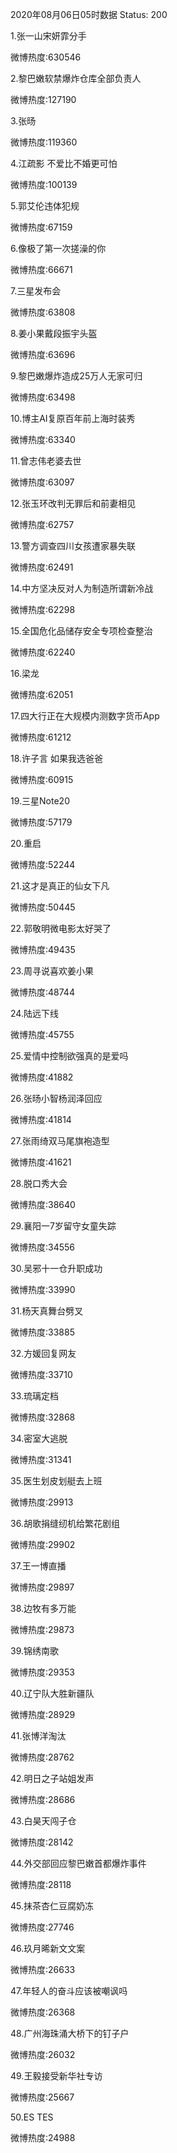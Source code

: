 2020年08月06日05时数据
Status: 200

1.张一山宋妍霏分手

微博热度:630546

2.黎巴嫩软禁爆炸仓库全部负责人

微博热度:127190

3.张旸

微博热度:119360

4.江疏影 不爱比不婚更可怕

微博热度:100139

5.郭艾伦违体犯规

微博热度:67159

6.像极了第一次搓澡的你

微博热度:66671

7.三星发布会

微博热度:63808

8.姜小果戴段振宇头盔

微博热度:63696

9.黎巴嫩爆炸造成25万人无家可归

微博热度:63498

10.博主AI复原百年前上海时装秀

微博热度:63340

11.曾志伟老婆去世

微博热度:63097

12.张玉环改判无罪后和前妻相见

微博热度:62757

13.警方调查四川女孩遭家暴失联

微博热度:62491

14.中方坚决反对人为制造所谓新冷战

微博热度:62298

15.全国危化品储存安全专项检查整治

微博热度:62240

16.梁龙

微博热度:62051

17.四大行正在大规模内测数字货币App

微博热度:61212

18.许子言 如果我选爸爸

微博热度:60915

19.三星Note20

微博热度:57179

20.重启

微博热度:52244

21.这才是真正的仙女下凡

微博热度:50445

22.郭敬明微电影太好哭了

微博热度:49435

23.周寻说喜欢姜小果

微博热度:48744

24.陆远下线

微博热度:45755

25.爱情中控制欲强真的是爱吗

微博热度:41882

26.张旸小智杨润泽回应

微博热度:41814

27.张雨绮双马尾旗袍造型

微博热度:41621

28.脱口秀大会

微博热度:38640

29.襄阳一7岁留守女童失踪

微博热度:34556

30.吴邪十一仓升职成功

微博热度:33990

31.杨天真舞台劈叉

微博热度:33885

32.方媛回复网友

微博热度:33710

33.琉璃定档

微博热度:32868

34.密室大逃脱

微博热度:31341

35.医生划皮划艇去上班

微博热度:29913

36.胡歌捐缝纫机给繁花剧组

微博热度:29902

37.王一博直播

微博热度:29897

38.边牧有多万能

微博热度:29873

39.锦绣南歌

微博热度:29353

40.辽宁队大胜新疆队

微博热度:28929

41.张博洋淘汰

微博热度:28762

42.明日之子站姐发声

微博热度:28686

43.白昊天闯子仓

微博热度:28142

44.外交部回应黎巴嫩首都爆炸事件

微博热度:28118

45.抹茶杏仁豆腐奶冻

微博热度:27746

46.玖月晞新文文案

微博热度:26633

47.年轻人的奋斗应该被嘲讽吗

微博热度:26368

48.广州海珠涌大桥下的钉子户

微博热度:26032

49.王毅接受新华社专访

微博热度:25667

50.ES TES

微博热度:24988

